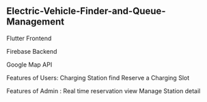 Electric-Vehicle-Finder-and-Queue-Management
--

Flutter Frontend

Firebase Backend

Google Map API

Features of Users: Charging Station find Reserve a Charging Slot

Features of Admin : Real time reservation view Manage Station detail
